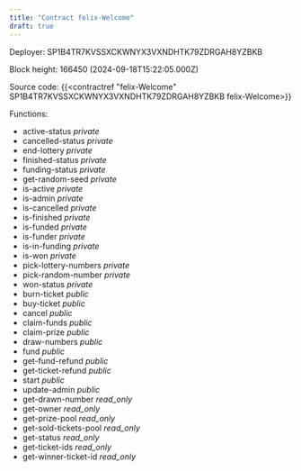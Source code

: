 ```yaml
---
title: "Contract felix-Welcome"
draft: true
---
```

Deployer: SP1B4TR7KVSSXCKWNYX3VXNDHTK79ZDRGAH8YZBKB


 



Block height: 166450 (2024-09-18T15:22:05.000Z)

Source code: {{<contractref "felix-Welcome" SP1B4TR7KVSSXCKWNYX3VXNDHTK79ZDRGAH8YZBKB felix-Welcome>}}

Functions:

* active-status _private_
* cancelled-status _private_
* end-lottery _private_
* finished-status _private_
* funding-status _private_
* get-random-seed _private_
* is-active _private_
* is-admin _private_
* is-cancelled _private_
* is-finished _private_
* is-funded _private_
* is-funder _private_
* is-in-funding _private_
* is-won _private_
* pick-lottery-numbers _private_
* pick-random-number _private_
* won-status _private_
* burn-ticket _public_
* buy-ticket _public_
* cancel _public_
* claim-funds _public_
* claim-prize _public_
* draw-numbers _public_
* fund _public_
* get-fund-refund _public_
* get-ticket-refund _public_
* start _public_
* update-admin _public_
* get-drawn-number _read_only_
* get-owner _read_only_
* get-prize-pool _read_only_
* get-sold-tickets-pool _read_only_
* get-status _read_only_
* get-ticket-ids _read_only_
* get-winner-ticket-id _read_only_

